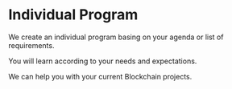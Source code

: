 # Individual Program

We create an individual program basing on your agenda or list of requirements. 

You will learn according to your needs and expectations.

We can help you with your current Blockchain projects.

